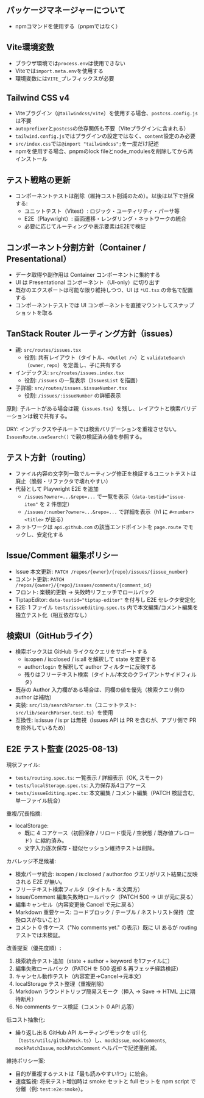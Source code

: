 ## パッケージマネージャーについて

- npmコマンドを使用する（pnpmではなく）

## Vite環境変数

- ブラウザ環境では`process.env`は使用できない
- Viteでは`import.meta.env`を使用する
- 環境変数には`VITE_`プレフィックスが必要

## Tailwind CSS v4

- Viteプラグイン（`@tailwindcss/vite`）を使用する場合、`postcss.config.js`は不要
- `autoprefixer`と`postcss`の依存関係も不要（Viteプラグインに含まれる）
- `tailwind.config.js`ではプラグインの設定ではなく、`content`設定のみ必要
- `src/index.css`では`@import "tailwindcss";`を一度だけ記述
- npmを使用する場合、pnpmのlock fileとnode_modulesを削除してから再インストール

## テスト戦略の更新

- コンポーネントテストは削除（維持コスト削減のため）。以後は以下で担保する:
  - ユニットテスト（Vitest）: ロジック・ユーティリティ・パーサ等
  - E2E（Playwright）: 画面遷移・レンダリング・ネットワークの統合
  - 必要に応じてルーティングや表示要素はE2Eで検証

## コンポーネント分割方針（Container / Presentational）

- データ取得や副作用は Container コンポーネントに集約する
- UI は Presentational コンポーネント（UI-only）に切り出す
- 既存のエクスポートは可能な限り維持しつつ、UI は `*UI.tsx` の命名で配置する
- コンポーネントテストでは UI コンポーネントを直接マウントしてスナップショットを取る

## TanStack Router ルーティング方針（issues）

- 親: `src/routes/issues.tsx`
  - 役割: 共有レイアウト（タイトル、`<Outlet />`）と `validateSearch`（`owner`, `repo`）を定義し、子に共有する
- インデックス: `src/routes/issues.index.tsx`
  - 役割: `/issues` の一覧表示（`IssuesList` を描画）
- 子詳細: `src/routes/issues.$issueNumber.tsx`
  - 役割: `/issues/:issueNumber` の詳細表示

原則: 子ルートがある場合は親（`issues.tsx`）を残し、レイアウトと検索バリデーションは親で共有する。

DRY: インデックスや子ルートでは検索バリデーションを重複させない。`IssuesRoute.useSearch()` で親の検証済み値を参照する。

## テスト方針（routing）

- ファイル内容の文字列一致でルーティング修正を検証するユニットテストは廃止（脆弱・リファクタで壊れやすい）
- 代替として Playwright E2E を追加
  - `/issues?owner=...&repo=...` で一覧を表示（`data-testid="issue-item"` を 2 件想定）
  - `/issues/:number?owner=...&repo=...` で詳細を表示（h1 に `#<number> <title>` が出る）
- ネットワークは `api.github.com` の該当エンドポイントを `page.route` でモックし、安定化する

## Issue/Comment 編集ポリシー

- Issue 本文更新: `PATCH /repos/{owner}/{repo}/issues/{issue_number}`
- コメント更新: `PATCH /repos/{owner}/{repo}/issues/comments/{comment_id}`
- フロント: 楽観的更新 → 失敗時リフェッチでロールバック
- TiptapEditor: `data-testid="tiptap-editor"` を付与し E2E セレクタ安定化
- E2E: 1 ファイル `tests/issueEditing.spec.ts` 内で本文編集/コメント編集を独立テスト化（相互依存なし）

## 検索UI（GitHubライク）

- 検索ボックスは GitHub ライクなクエリをサポートする
  - is:open / is:closed / is:all を解釈して state を変更する
  - author:`login` を解釈して author フィルターに反映する
  - 残りはフリーテキスト検索（タイトル/本文のクライアントサイドフィルタ）
- 既存の Author 入力欄がある場合は、同欄の値を優先（検索クエリ側の author は補助）
- 実装: `src/lib/searchParser.ts`（ユニットテスト: `src/lib/searchParser.test.ts`）を使用
- 互換性: is:issue / is:pr は無視（Issues API は PR を含むが、アプリ側で PR を除外しているため）

## E2E テスト監査 (2025-08-13)

現状ファイル:

- `tests/routing.spec.ts`: 一覧表示 / 詳細表示（OK, スモーク）
- `tests/localStorage.spec.ts`: 入力保存系4コアケース
- `tests/issueEditing.spec.ts`: 本文編集 / コメント編集（PATCH 検証含む, 単一ファイル統合）

重複/冗長指摘:

- localStorage:
  - 既に 4 コアケース（初回保存 / リロード復元 / 空状態 / 既存値プレロード）に縮約済み。
  - 文字入力逐次保存・疑似セッション維持テストは削除。

カバレッジ不足候補:

- 検索パーサ統合: is:open / is:closed / author:foo クエリがリスト結果に反映される E2E が無い。
- フリーテキスト検索フィルタ（タイトル・本文両方）
- Issue/Comment 編集失敗時ロールバック（PATCH 500 -> UI が元に戻る）
- 編集キャンセル（内容変更後 Cancel で元に戻る）
- Markdown 重要ケース: コードブロック / テーブル / ネストリスト保持（変換ロスがないこと）
- コメント 0 件ケース（"No comments yet." の表示）既に UI あるが routing テストでは未検証。

改善提案（優先度順）:

1. 検索統合テスト追加（state + author + keyword を1ファイルに）
2. 編集失敗ロールバック（PATCH を 500 返却 & 再フェッチ経路検証）
3. キャンセル動作テスト（内容変更→Cancel→元本文）
4. localStorage テスト整理（重複削除）
5. Markdown ラウンドトリップ簡易スモーク（挿入 -> Save -> HTML 上に期待断片）
6. No comments ケース検証（コメント 0 API 応答）

低コスト抽象化:

- 繰り返し出る GitHub API ルーティングモックを util 化（`tests/utils/githubMock.ts`）し、`mockIssue`, `mockComments`, `mockPatchIssue`, `mockPatchComment` ヘルパーで記述量削減。

維持ポリシー案:

- 目的が重複するテストは「最も読みやすい1つ」に統合。
- 速度監視: 将来テスト増加時は smoke セットと full セットを npm script で分離（例: `test:e2e:smoke`）。
